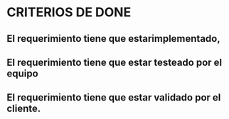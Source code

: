 # CRITERIOS DE DONE 
  ## El requerimiento tiene que estarimplementado, 
  ## El requerimiento tiene que estar testeado por el equipo
  ## El requerimiento tiene que estar validado por el cliente.
 
